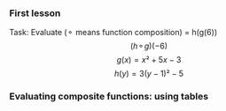 ### First lesson
Task: Evaluate  (⚬ means function composition) = h(g(6))
$$(h⚬g)(-6)$$ 
$$g(x)=x²+5x-3$$
$$h(y)=3(y-1)²-5$$
### Evaluating composite functions: using tables
